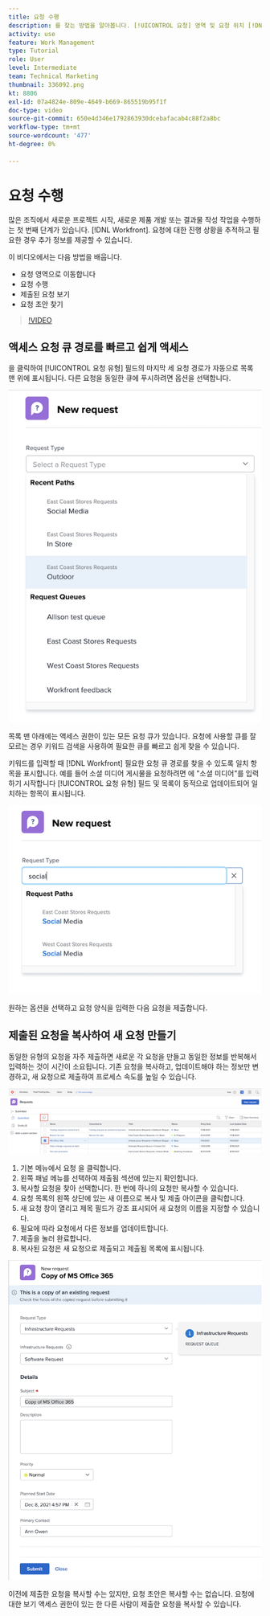 ```yaml
---
title: 요청 수행
description: 를 찾는 방법을 알아봅니다. [!UICONTROL 요청] 영역 및 요청 위치 [!DNL  Workfront]. 그런 다음 제출된 및 초안 요청을 보는 방법을 알아봅니다.
activity: use
feature: Work Management
type: Tutorial
role: User
level: Intermediate
team: Technical Marketing
thumbnail: 336092.png
kt: 8806
exl-id: 07a4824e-809e-4649-b669-865519b95f1f
doc-type: video
source-git-commit: 650e4d346e1792863930dcebafacab4c88f2a8bc
workflow-type: tm+mt
source-wordcount: '477'
ht-degree: 0%

---
```


# 요청 수행

많은 조직에서 새로운 프로젝트 시작, 새로운 제품 개발 또는 결과물 작성 작업을 수행하는 첫 번째 단계가 있습니다. [!DNL Workfront]. 요청에 대한 진행 상황을 추적하고 필요한 경우 추가 정보를 제공할 수 있습니다.

이 비디오에서는 다음 방법을 배웁니다.

* 요청 영역으로 이동합니다
* 요청 수행
* 제출된 요청 보기
* 요청 초안 찾기

>[!VIDEO](https://video.tv.adobe.com/v/336092/?quality=12&learn=on)

## 액세스 요청 큐 경로를 빠르고 쉽게 액세스

을 클릭하여 [!UICONTROL 요청 유형] 필드의 마지막 세 요청 경로가 자동으로 목록 맨 위에 표시됩니다. 다른 요청을 동일한 큐에 푸시하려면 옵션을 선택합니다.

![최근 요청 경로 목록을 보여주는 요청 유형 메뉴](assets/collaborator-fundamentals-1.png)

목록 맨 아래에는 액세스 권한이 있는 모든 요청 큐가 있습니다. 요청에 사용할 큐를 잘 모르는 경우 키워드 검색을 사용하여 필요한 큐를 빠르고 쉽게 찾을 수 있습니다.

키워드를 입력할 때 [!DNL Workfront] 필요한 요청 큐 경로를 찾을 수 있도록 일치 항목을 표시합니다. 예를 들어 소셜 미디어 게시물을 요청하려면 에 &quot;소셜 미디어&quot;를 입력하기 시작합니다 [!UICONTROL 요청 유형] 필드 및 목록이 동적으로 업데이트되어 일치하는 항목이 표시됩니다.

![최근 요청 경로를 표시하기 위해 필드에 입력한 단어가 포함된 요청 유형 메뉴](assets/collaborator-fundamentals-2.png)

원하는 옵션을 선택하고 요청 양식을 입력한 다음 요청을 제출합니다.

## 제출된 요청을 복사하여 새 요청 만들기

동일한 유형의 요청을 자주 제출하면 새로운 각 요청을 만들고 동일한 정보를 반복해서 입력하는 것이 시간이 소요됩니다. 기존 요청을 복사하고, 업데이트해야 하는 정보만 변경하고, 새 요청으로 제출하여 프로세스 속도를 높일 수 있습니다.

![요청을 선택하고 복사하는 방법을 보여주는 화면 이미지입니다.](assets/copy-a-request-icon.png)

1. 기본 메뉴에서 요청 을 클릭합니다.
1. 왼쪽 패널 메뉴를 선택하여 제출됨 섹션에 있는지 확인합니다.
1. 복사할 요청을 찾아 선택합니다. 한 번에 하나의 요청만 복사할 수 있습니다.
1. 요청 목록의 왼쪽 상단에 있는 새 이름으로 복사 및 제출 아이콘을 클릭합니다.
1. 새 요청 창이 열리고 제목 필드가 강조 표시되어 새 요청의 이름을 지정할 수 있습니다.
1. 필요에 따라 요청에서 다른 정보를 업데이트합니다.
1. 제출을 눌러 완료합니다.
1. 복사된 요청은 새 요청으로 제출되고 제출됨 목록에 표시됩니다.

![요청을 선택하고 복사하는 방법을 보여주는 화면 이미지입니다.](assets/copy-of-a-request.png)

이전에 제출한 요청을 복사할 수는 있지만, 요청 초안은 복사할 수는 없습니다. 요청에 대한 보기 액세스 권한이 있는 한 다른 사람이 제출한 요청을 복사할 수 있습니다.

<!---
Learn more
Requests area overview
Create and submit Workfront requests
Guides
Make a work request
--->
